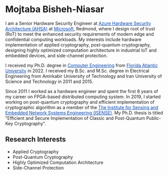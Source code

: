 
# Mojtaba Bisheh-Niasar

I am a Senior Hardware Security Engineer at <a href="https://azure.microsoft.com/en-us/" style="color:#0645AD;">Azure Hardware Security Architecture (AHSA)</a> at <a href="https://www.microsoft.com/en-us/" style="color:#0645AD;">Microsoft</a>, Redmond, where I design root of trust (RoT) to meet the enhanced security requirements of modern edge and confidential computing workloads. My interests include hardware implementation of applied cryptography, post-quantum cryptography, designing highly optimized computation architecture in industrial IoT and embedded devices, and side-channel protection. 

I received my Ph.D. degree in <a href="https://www.fau.edu/engineering/" style="color:#0645AD;">Computer Engineering</a> from <a href="https://www.fau.edu/" style="color:#0645AD;">Florida Atlantic University</a> in 2022. I received my B.Sc. and M.Sc. degree in Electrical Engineering from Amirkabir University of Technology and Iran University of Science and Technology in 2011 and 2015.

Since 2011 I worked as a hardware engineer and spent the first 8 years of my career on FPGA-based distributed computing system. In 2019, I started working on post-quantum cryptography and efficient implementation of cryptographic algorithm as a member of the <a href="https://www.fau.edu/isense/" style="color:#0645AD;">The Institute for Sensing and Embedded Network Systems Engineering (ISENSE)</a>. My Ph.D. thesis is titled "Efficient and Secure Implementation of Classic and Post-Quantum Public-Key Cryptography".

Research Interests
------------------
* Applied Cryptography
* Post-Quantum Cryptography
* Highly Optimized Computation Architecture
* Side-Channel Protection




